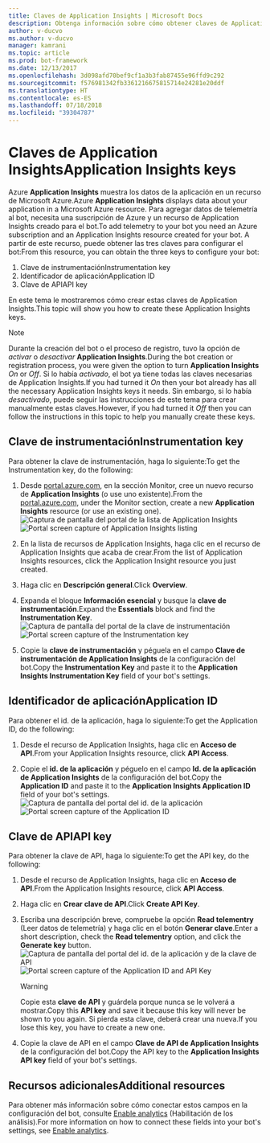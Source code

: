 ```yaml
---
title: Claves de Application Insights | Microsoft Docs
description: Obtenga información sobre cómo obtener claves de Application Insights para agregar datos de telemetría a un bot.
author: v-ducvo
ms.author: v-ducvo
manager: kamrani
ms.topic: article
ms.prod: bot-framework
ms.date: 12/13/2017
ms.openlocfilehash: 3d098afd70bef9cf1a3b3fab87455e96ffd9c292
ms.sourcegitcommit: f576981342fb3361216675815714e24281e20ddf
ms.translationtype: HT
ms.contentlocale: es-ES
ms.lasthandoff: 07/18/2018
ms.locfileid: "39304787"
---
```

# <a name="application-insights-keys"></a><span data-ttu-id="0c989-103">Claves de Application Insights</span><span class="sxs-lookup"><span data-stu-id="0c989-103">Application Insights keys</span></span>

<span data-ttu-id="0c989-104">Azure **Application Insights** muestra los datos de la aplicación en un recurso de Microsoft Azure.</span><span class="sxs-lookup"><span data-stu-id="0c989-104">Azure **Application Insights** displays data about your application in a Microsoft Azure resource.</span></span> <span data-ttu-id="0c989-105">Para agregar datos de telemetría al bot, necesita una suscripción de Azure y un recurso de Application Insights creado para el bot.</span><span class="sxs-lookup"><span data-stu-id="0c989-105">To add telemetry to your bot you need an Azure subscription and an Application Insights resource created for your bot.</span></span> <span data-ttu-id="0c989-106">A partir de este recurso, puede obtener las tres claves para configurar el bot:</span><span class="sxs-lookup"><span data-stu-id="0c989-106">From this resource, you can obtain the three keys to configure your bot:</span></span>

1. <span data-ttu-id="0c989-107">Clave de instrumentación</span><span class="sxs-lookup"><span data-stu-id="0c989-107">Instrumentation key</span></span>
2. <span data-ttu-id="0c989-108">Identificador de aplicación</span><span class="sxs-lookup"><span data-stu-id="0c989-108">Application ID</span></span>
3. <span data-ttu-id="0c989-109">Clave de API</span><span class="sxs-lookup"><span data-stu-id="0c989-109">API key</span></span>

<span data-ttu-id="0c989-110">En este tema le mostraremos cómo crear estas claves de Application Insights.</span><span class="sxs-lookup"><span data-stu-id="0c989-110">This topic will show you how to create these Application Insights keys.</span></span>

> [!NOTE]
> <span data-ttu-id="0c989-111">Durante la creación del bot o el proceso de registro, tuvo la opción de *activar* o *desactivar* **Application Insights**.</span><span class="sxs-lookup"><span data-stu-id="0c989-111">During the bot creation or registration process, you were given the option to turn **Application Insights** *On* or *Off*.</span></span> <span data-ttu-id="0c989-112">Si lo había *activado*, el bot ya tiene todas las claves necesarias de Application Insights.</span><span class="sxs-lookup"><span data-stu-id="0c989-112">If you had turned it *On* then your bot already has all the necessary Application Insights keys it needs.</span></span> <span data-ttu-id="0c989-113">Sin embargo, si lo había *desactivado*, puede seguir las instrucciones de este tema para crear manualmente estas claves.</span><span class="sxs-lookup"><span data-stu-id="0c989-113">However, if you had turned it *Off* then you can follow the instructions in this topic to help you manually create these keys.</span></span>

## <a name="instrumentation-key"></a><span data-ttu-id="0c989-114">Clave de instrumentación</span><span class="sxs-lookup"><span data-stu-id="0c989-114">Instrumentation key</span></span>

<span data-ttu-id="0c989-115">Para obtener la clave de instrumentación, haga lo siguiente:</span><span class="sxs-lookup"><span data-stu-id="0c989-115">To get the Instrumentation key, do the following:</span></span>
1. <span data-ttu-id="0c989-116">Desde [portal.azure.com](http://portal.azure.com), en la sección Monitor, cree un nuevo recurso de **Application Insights** (o use uno existente).</span><span class="sxs-lookup"><span data-stu-id="0c989-116">From the [portal.azure.com](http://portal.azure.com), under the Monitor section, create a new **Application Insights** resource (or use an existing one).</span></span>
<span data-ttu-id="0c989-117">![Captura de pantalla del portal de la lista de Application Insights](~/media/portal-app-insights-add-new.png)</span><span class="sxs-lookup"><span data-stu-id="0c989-117">![Portal screen capture of Application Insights listing](~/media/portal-app-insights-add-new.png)</span></span>

2. <span data-ttu-id="0c989-118">En la lista de recursos de Application Insights, haga clic en el recurso de Application Insights que acaba de crear.</span><span class="sxs-lookup"><span data-stu-id="0c989-118">From the list of Application Insights resources, click the Application Insight resource you just created.</span></span>

3. <span data-ttu-id="0c989-119">Haga clic en **Descripción general**.</span><span class="sxs-lookup"><span data-stu-id="0c989-119">Click **Overview**.</span></span>

4. <span data-ttu-id="0c989-120">Expanda el bloque **Información esencial** y busque la **clave de instrumentación**.</span><span class="sxs-lookup"><span data-stu-id="0c989-120">Expand the **Essentials** block and find the **Instrumentation Key**.</span></span> 
<span data-ttu-id="0c989-121">![Captura de pantalla del portal de la clave de instrumentación](~/media/portal-app-insights-instrumentation-key.png)</span><span class="sxs-lookup"><span data-stu-id="0c989-121">![Portal screen capture of the Instrumentation key](~/media/portal-app-insights-instrumentation-key.png)</span></span>

5. <span data-ttu-id="0c989-122">Copie la **clave de instrumentación** y péguela en el campo **Clave de instrumentación de Application Insights** de la configuración del bot.</span><span class="sxs-lookup"><span data-stu-id="0c989-122">Copy the **Instrumentation Key** and paste it to the **Application Insights Instrumentation Key** field of your bot's settings.</span></span>

## <a name="application-id"></a><span data-ttu-id="0c989-123">Identificador de aplicación</span><span class="sxs-lookup"><span data-stu-id="0c989-123">Application ID</span></span>

<span data-ttu-id="0c989-124">Para obtener el id. de la aplicación, haga lo siguiente:</span><span class="sxs-lookup"><span data-stu-id="0c989-124">To get the Application ID, do the following:</span></span>
1. <span data-ttu-id="0c989-125">Desde el recurso de Application Insights, haga clic en **Acceso de API**.</span><span class="sxs-lookup"><span data-stu-id="0c989-125">From your Application Insights resource, click **API Access**.</span></span>

2. <span data-ttu-id="0c989-126">Copie el **id. de la aplicación** y péguelo en el campo **Id. de la aplicación de Application Insights** de la configuración del bot.</span><span class="sxs-lookup"><span data-stu-id="0c989-126">Copy the **Application ID** and paste it to the **Application Insights Application ID** field of your bot's settings.</span></span> 
<span data-ttu-id="0c989-127">![Captura de pantalla del portal del id. de la aplicación](~/media/portal-app-insights-appid.png)</span><span class="sxs-lookup"><span data-stu-id="0c989-127">![Portal screen capture of the Application ID](~/media/portal-app-insights-appid.png)</span></span>

## <a name="api-key"></a><span data-ttu-id="0c989-128">Clave de API</span><span class="sxs-lookup"><span data-stu-id="0c989-128">API key</span></span>

<span data-ttu-id="0c989-129">Para obtener la clave de API, haga lo siguiente:</span><span class="sxs-lookup"><span data-stu-id="0c989-129">To get the API key, do the following:</span></span>
1. <span data-ttu-id="0c989-130">Desde el recurso de Application Insights, haga clic en **Acceso de API**.</span><span class="sxs-lookup"><span data-stu-id="0c989-130">From the Application Insights resource, click **API Access**.</span></span>

2. <span data-ttu-id="0c989-131">Haga clic en **Crear clave de API**.</span><span class="sxs-lookup"><span data-stu-id="0c989-131">Click **Create API Key**.</span></span>

3. <span data-ttu-id="0c989-132">Escriba una descripción breve, compruebe la opción **Read telementry** (Leer datos de telemetría) y haga clic en el botón **Generar clave**.</span><span class="sxs-lookup"><span data-stu-id="0c989-132">Enter a short description, check the **Read telementry** option, and click the **Generate key** button.</span></span>
<span data-ttu-id="0c989-133">![Captura de pantalla del portal del id. de la aplicación y de la clave de API](~/media/portal-app-insights-appid-apikey.png)</span><span class="sxs-lookup"><span data-stu-id="0c989-133">![Portal screen capture of the Application ID and API Key](~/media/portal-app-insights-appid-apikey.png)</span></span>

   > [!WARNING]
   > <span data-ttu-id="0c989-134">Copie esta **clave de API** y guárdela porque nunca se le volverá a mostrar.</span><span class="sxs-lookup"><span data-stu-id="0c989-134">Copy this **API key** and save it because this key will never be shown to you again.</span></span> <span data-ttu-id="0c989-135">Si pierda esta clave, deberá crear una nueva.</span><span class="sxs-lookup"><span data-stu-id="0c989-135">If you lose this key, you have to create a new one.</span></span>

4. <span data-ttu-id="0c989-136">Copie la clave de API en el campo **Clave de API de Application Insights** de la configuración del bot.</span><span class="sxs-lookup"><span data-stu-id="0c989-136">Copy the API key to the **Application Insights API key** field of your bot's settings.</span></span>

## <a name="additional-resources"></a><span data-ttu-id="0c989-137">Recursos adicionales</span><span class="sxs-lookup"><span data-stu-id="0c989-137">Additional resources</span></span>
<span data-ttu-id="0c989-138">Para obtener más información sobre cómo conectar estos campos en la configuración del bot, consulte [Enable analytics](~/bot-service-manage-analytics.md#enable-analytics) (Habilitación de los análisis).</span><span class="sxs-lookup"><span data-stu-id="0c989-138">For more information on how to connect these fields into your bot's settings, see [Enable analytics](~/bot-service-manage-analytics.md#enable-analytics).</span></span>